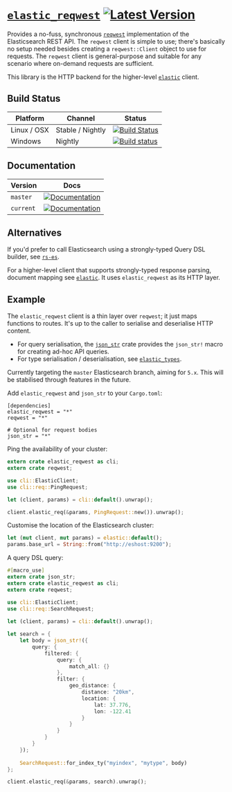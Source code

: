 # [`elastic_reqwest`](https://docs.rs/elastic_reqwest/*/elastic_reqwest/) [![Latest Version](https://img.shields.io/crates/v/elastic_reqwest.svg)](https://crates.io/crates/elastic_reqwest)

Provides a no-fuss, synchronous [`reqwest`](https://github.com/seanmonstar/reqwest) implementation of the Elasticsearch REST API. The `reqwest` client is simple to use; there's basically no setup needed besides creating a `reqwest::Client` object to use for requests. The `reqwest` client is general-purpose and suitable for any scenario where on-demand requests are sufficient.

This library is the HTTP backend for the higher-level [`elastic`](https://github.com/elastic-rs/elastic) client.

## Build Status
Platform  | Channel | Status
------------- | ------------- | -------------
Linux / OSX  | Stable / Nightly | [![Build Status](https://travis-ci.org/elastic-rs/elastic-reqwest.svg?branch=master)](https://travis-ci.org/elastic-rs/elastic-reqwest)
Windows  | Nightly | [![Build status](https://ci.appveyor.com/api/projects/status/yvsqsyt4ioxa11g8?svg=true)](https://ci.appveyor.com/project/KodrAus/elastic-hyper)

## Documentation

Version  | Docs
------------- | -------------
`master`  | [![Documentation](https://img.shields.io/badge/docs-rustdoc-orange.svg)](https://elastic-rs.github.io/elastic-reqwest/elastic_reqwest/)
`current`  | [![Documentation](https://img.shields.io/badge/docs-rustdoc-orange.svg)](https://docs.rs/elastic_reqwest/*/elastic_reqwest/)

## Alternatives

If you'd prefer to call Elasticsearch using a strongly-typed Query DSL builder, see [`rs-es`](https://github.com/benashford/rs-es).

For a higher-level client that supports strongly-typed response parsing, document mapping see [`elastic`](https://github.com/elastic-rs/elastic). It uses `elastic_reqwest` as its HTTP layer.

## Example

The `elastic_reqwest` client is a thin layer over `reqwest`; it just maps functions to routes. It's up to the caller to serialise and deserialise HTTP content.
- For query serialisation, the [`json_str`](https://github.com/KodrAus/json_str) crate provides the `json_str!` macro for creating ad-hoc API queries.
- For type serialisation / deserialisation, see [`elastic_types`](https://github.com/elastic-rs/elastic-types).

Currently targeting the `master` Elasticsearch branch, aiming for `5.x`.
This will be stabilised through features in the future.

Add `elastic_reqwest` and `json_str` to your `Cargo.toml`:

```
[dependencies]
elastic_reqwest = "*"
reqwest = "*"

# Optional for request bodies
json_str = "*"
```

Ping the availability of your cluster:

```rust
extern crate elastic_reqwest as cli;
extern crate reqwest;

use cli::ElasticClient;
use cli::req::PingRequest;

let (client, params) = cli::default().unwrap();

client.elastic_req(&params, PingRequest::new()).unwrap();
```

Customise the location of the Elasticsearch cluster:
 
 ```rust
 let (mut client, mut params) = elastic::default();
 params.base_url = String::from("http://eshost:9200");
 ```

A query DSL query:

```rust
#[macro_use]
extern crate json_str;
extern crate elastic_reqwest as cli;
extern crate reqwest;

use cli::ElasticClient;
use cli::req::SearchRequest;
 
let (client, params) = cli::default().unwrap();

let search = {
    let body = json_str!({
        query: {
            filtered: {
                query: {
                    match_all: {}
                },
                filter: {
                    geo_distance: {
                        distance: "20km",
                        location: {
                            lat: 37.776,
                            lon: -122.41
                        }
                    }
                }
            }
        }
    });
    
    SearchRequest::for_index_ty("myindex", "mytype", body)
};

client.elastic_req(&params, search).unwrap();
```
